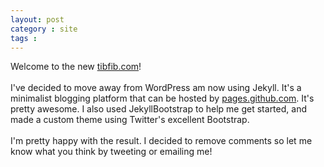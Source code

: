 ```yaml
---
layout: post
category : site
tags :
---
```


Welcome to the new <a href="http://tibfib.com">tibfib.com</a>!<br/><br/>
I've decided to move away from WordPress am now using Jekyll. It's a minimalist blogging platform that can be hosted by <a href="http://pages.github.com">pages.github.com</a>. It's pretty awesome. I also used JekyllBootstrap to help me get started, and made a custom theme using Twitter's excellent Bootstrap.<br/><br/>
I'm pretty happy with the result. I decided to remove comments so let me know what you think by tweeting or emailing me!
